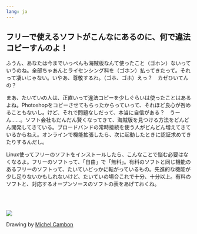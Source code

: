 ```yaml
---
lang: ja
---
```





<h2>フリーで使えるソフトがこんなにあるのに、何で違法コピーすんのよ！</h2>

ふうん、あなたは今までいっぺんも海賊版なんて使ったこと（ゴホン）ないっていうのね。全部ちゃあんとライセンシング料を（ゴホン）払ってきたって。それって凄いじゃない。いやあ、尊敬するわ。（ゴホ、ゴホ）えっ？　カゼひいてんの？

まあ、たいていの人は、正直いって違法コピーを少しぐらいは使ったことはあるよね。Photoshopをコピーさせてもらったからっていって、それほど良心が咎めることもないし。けど、それで問題なしだって、本当に自信がある？　うーん……。ソフト会社もだんだん賢くなってきて、海賊版を見つける方法をどんどん開発してきている。ブロードバンドの常時接続を使う人がどんどん増えてきているからねえ。オンラインで機能拡張したら、次に起動したときに認証求めてきたりするんだし。

Linux使ってフリーのソフトをインストールしたら、こんなことで悩む必要はなくなるよ。フリーのソフトって、「自由」で「無料」。有料のソフトと同じ機能のあるフリーのソフトって、たいていどっかに転がっているもの。先進的な機能が少し足りないかもしれないけど、たいていの場合これで十分、十分以上。有料のソフトと、対応するオープンソースのソフトの表をあげておくね。

<?php

table_parser ("Yes", "No", "Commercial", "Open source", "Exists on 
Windows?");

?>

<br /><br>

<img src="Images/warez.png" />

Drawing by <a href="http://michel.cambon.free.fr/ampere/salle1bis.htm">Michel Cambon</a>




